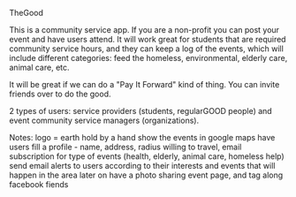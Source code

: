 TheGood

This is a community service app. If you are a non-profit you can post your event and have users attend. It will work great for students that are required community service hours, and they can keep a log of the events, which will include different categories: feed the homeless, environmental, elderly care, animal care, etc.

It will be great if we can do a "Pay It Forward" kind of thing. You can invite friends over to do the good.

2 types of users: service providers (students, regularGOOD people) and event community service managers (organizations).

Notes:
logo = earth hold by a hand
show the events in google maps 
have users fill a profile - name, address, radius willing to travel,
email subscription for type of events (health, elderly, animal care, homeless help)
send email alerts to users according to their interests and events that will happen in the area
later on have a photo sharing event page, and tag along facebook fiends
